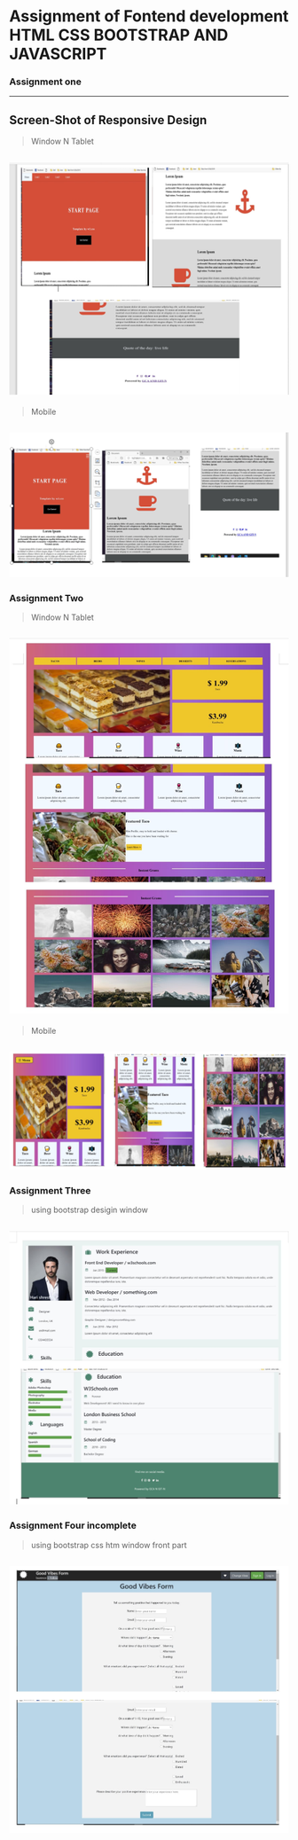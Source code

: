# Assignment of Fontend development HTML CSS BOOTSTRAP AND JAVASCRIPT 


### Assignment one

---
**Screen-Shot of Responsive Design**
---
>Window N Tablet

![Screen shot of desktop](Screen-Shot/desktop-1.jpg)
---
>Mobile

![Screen shot of mobile base](Screen-Shot/mobile-1.jpg)
---

### Assignment Two
>Window N Tablet

![Screen shot of window 2](Screen-Shot/desktop-2.jpg)
---

>Mobile

![Screen shot of mobile base](Screen-Shot/mobile-2.jpg)
---
### Assignment Three
>using bootstrap desigin
>window

![Screen shot of windowbase](Screen-Shot/desktop3-only.jpg)
---

### Assignment Four incomplete
>using bootstrap css htm
>window front part

![Screen shot of windowbase](Screen-shot/incom-font-desktop4.jpg)
---
